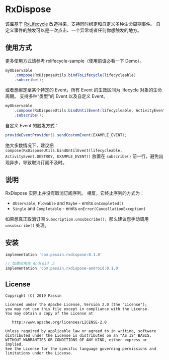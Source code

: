 # RxDispose

该库基于 [RxLifecycle](https://github.com/trello/RxLifecycle) 改造得来，支持同时绑定和自定义多种生命周期事件。
自定义事件的触发可以是一次点击、一个异常或者任何你想触发的地方。

## 使用方式

更多使用方式请参考 rxlifecycle-sample（使用前请必看一下 Demo）。

```java
myObservable
    .compose(RxDisposeUtils.bindToLifecycle(lifecycleable)
    .subscribe();
```

或者想绑定至某个特定的 Event，所有 Event 的生效区间为 lifecycle 对象的生命周期。
支持多种“类型”的 Event 以及自定义 Event。

```java
myObservable
    .compose(RxDisposeUtils.bindUntilEvent(lifecycleable, ActivityEvent.DESTROY, EXAMPLE_EVENT))
    .subscribe();
```

自定义 Event 的触发方式：

```java
provideEventProvider().sendCostomEvent(EXAMPLE_EVENT);
```

绝大多数情况下，建议把 `compose(RxDisposeUtils.bindUntilEvent(lifecycleable, ActivityEvent.DESTROY, EXAMPLE_EVENT))` 放置在 `subscribe()` 前一行，避免出现异步，导致取消订阅不及时。

## 说明

RxDispose 实际上并没有取消订阅序列。 相反，它终止序列的方式为：

- `Observable`, `Flowable` and `Maybe` - emits `onCompleted()`
- `Single` and `Completable` - emits `onError(CancellationException)`

如果想真正取消订阅 `Subscription.unsubscribe()`，那么建议您手动调用 `unsubscribe()` 处理。

## 安装

```gradle
implementation 'com.passin.rxdispose:0.1.0'

// 如果应用在 Android 上
implementation 'com.passin.rxdispose-android:0.1.0'
```

## License

    Copyright (C) 2019 Passin

    Licensed under the Apache License, Version 2.0 (the "License");
    you may not use this file except in compliance with the License.
    You may obtain a copy of the License at

       http://www.apache.org/licenses/LICENSE-2.0

    Unless required by applicable law or agreed to in writing, software
    distributed under the License is distributed on an "AS IS" BASIS,
    WITHOUT WARRANTIES OR CONDITIONS OF ANY KIND, either express or implied.
    See the License for the specific language governing permissions and
    limitations under the License.
